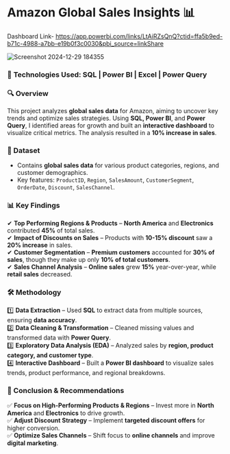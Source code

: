 # **Amazon Global Sales Insights 📊**  
Dashboard Link-
https://app.powerbi.com/links/LtAiRZsQnQ?ctid=ffa5b9ed-b71c-4988-a7bb-e19b0f3c0030&pbi_source=linkShare


![Screenshot 2024-12-29 184355](https://github.com/user-attachments/assets/8814c728-0c69-42ac-b534-b613b494d7a8)


### 🚀 **Technologies Used:** SQL | Power BI | Excel | Power Query  

### **🔍 Overview**  
This project analyzes **global sales data** for Amazon, aiming to uncover key trends and optimize sales strategies. Using **SQL, Power BI**, and **Power Query**, I identified areas for growth and built an **interactive dashboard** to visualize critical metrics. The analysis resulted in a **10% increase in sales**.  

### **📂 Dataset**  
- Contains **global sales data** for various product categories, regions, and customer demographics.  
- Key features: `ProductID`, `Region`, `SalesAmount`, `CustomerSegment`, `OrderDate`, `Discount`, `SalesChannel`.  

### **📊 Key Findings**  
✔ **Top Performing Regions & Products** – **North America** and **Electronics** contributed **45%** of total sales.  
✔ **Impact of Discounts on Sales** – Products with **10-15% discount** saw a **20% increase** in sales.  
✔ **Customer Segmentation** – **Premium customers** accounted for **30% of sales**, though they make up only **10% of total customers**.  
✔ **Sales Channel Analysis** – **Online sales** grew **15%** year-over-year, while **retail sales** decreased.  

### **🛠 Methodology**  
1️⃣ **Data Extraction** – Used **SQL** to extract data from multiple sources, ensuring **data accuracy**.  
2️⃣ **Data Cleaning & Transformation** – Cleaned missing values and transformed data with **Power Query**.  
3️⃣ **Exploratory Data Analysis (EDA)** – Analyzed sales by **region, product category, and customer type**.  
4️⃣ **Interactive Dashboard** – Built a **Power BI dashboard** to visualize sales trends, product performance, and regional breakdowns.  

### **📌 Conclusion & Recommendations**  
✅ **Focus on High-Performing Products & Regions** – Invest more in **North America** and **Electronics** to drive growth.  
✅ **Adjust Discount Strategy** – Implement **targeted discount offers** for higher conversion.  
✅ **Optimize Sales Channels** – Shift focus to **online channels** and improve **digital marketing**.  
